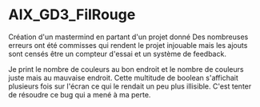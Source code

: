 # AIX_GD3_FilRouge
Création d'un mastermind en partant d'un projet donné
Des nombreuses erreurs ont été commisses qui rendent le projet injouable mais les ajouts sont censés être un 
compteur d'essai et un système de feedback. 

Je print le nombre de couleurs au bon endroit et le nombre de couleurs juste mais au mauvaise endroit. Cette 
multitude de boolean s'affichait plusieurs fois sur l'écran ce qui le rendait un peu plus illisible.
C'est tenter de résoudre ce bug qui a mené à ma perte.

